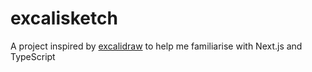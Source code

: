 # excalisketch
A project inspired by [excalidraw](https://excalidraw.com/) to help me familiarise with Next.js and TypeScript

